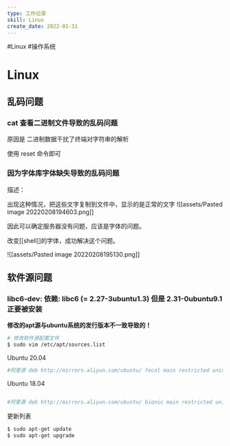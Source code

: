 ```yaml
---
type: 工作记录
skill: Linux
create_date: 2022-01-31
---
```


#Linux #操作系统 

# Linux

## 乱码问题

### cat 查看二进制文件导致的乱码问题

原因是 二进制数据干扰了终端对字符串的解析

使用 reset 命令即可

### 因为字体库字体缺失导致的乱码问题

描述：

出现这种情况，把这些文字复制到文件中，显示的是正常的文字
![[assets/Pasted image 20220208194603.png]]

因此可以确定服务器没有问题，应该是字体的问题。

改变[[shell]]的字体，成功解决这个问题。

![[assets/Pasted image 20220208195130.png]]


## 软件源问题

### libc6-dev: 依赖: libc6 (= 2.27-3ubuntu1.3) 但是 2.31-0ubuntu9.1 正要被安装

**修改的apt源与ubuntu系统的发行版本不一致导致的！**

```bash
# 修改软件源配置文件
$ sudo vim /etc/apt/sources.list
```

Ubuntu 20.04 

```bash
#阿里源 deb http://mirrors.aliyun.com/ubuntu/ focal main restricted universe multiverse deb-src http://mirrors.aliyun.com/ubuntu/ focal main restricted universe multiverse deb http://mirrors.aliyun.com/ubuntu/ focal-security main restricted universe multiverse deb-src http://mirrors.aliyun.com/ubuntu/ focal-security main restricted universe multiverse deb http://mirrors.aliyun.com/ubuntu/ focal-updates main restricted universe multiverse deb-src http://mirrors.aliyun.com/ubuntu/ focal-updates main restricted universe multiverse deb http://mirrors.aliyun.com/ubuntu/ focal-backports main restricted universe multiverse deb-src http://mirrors.aliyun.com/ubuntu/ focal-backports main restricted universe multiverse deb http://mirrors.aliyun.com/ubuntu/ focal-proposed main restricted universe multiverse deb-src http://mirrors.aliyun.com/ubuntu/ focal-proposed main restricted universe multiverse
```


Ubuntu 18.04

```bash

#阿里源 deb http://mirrors.aliyun.com/ubuntu/ bionic main restricted universe multiverse deb http://mirrors.aliyun.com/ubuntu/ bionic-security main restricted universe multiverse deb http://mirrors.aliyun.com/ubuntu/ bionic-updates main restricted universe multiverse deb http://mirrors.aliyun.com/ubuntu/ bionic-proposed main restricted universe multiverse deb http://mirrors.aliyun.com/ubuntu/ bionic-backports main restricted universe multiverse deb-src http://mirrors.aliyun.com/ubuntu/ bionic main restricted universe multiverse deb-src http://mirrors.aliyun.com/ubuntu/ bionic-security main restricted universe multiverse deb-src http://mirrors.aliyun.com/ubuntu/ bionic-updates main restricted universe multiverse deb-src http://mirrors.aliyun.com/ubuntu/ bionic-proposed main restricted universe multiverse deb-src http://mirrors.aliyun.com/ubuntu/ bionic-backports main restricted universe multiverse
```

更新列表

```bash
$ sudo apt-get update 
$ sudo apt-get upgrade
```

